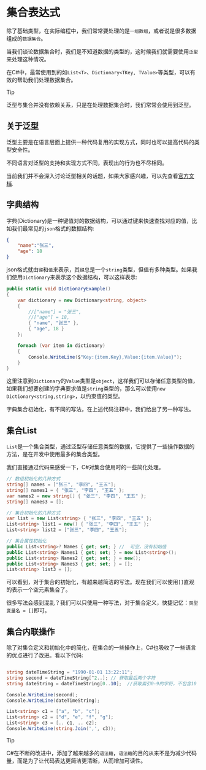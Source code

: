 # 集合表达式

除了基础类型，在实际编程中，我们常常要处理的是`一组数组`，或者说是很多数据组成的`数据集合`。

当我们谈论数据集合时，我们是不知道数据的类型的，这时候我们就需要使用`泛型`来处理这种情况。

在C#中，最常使用到的如`List<T>`、`Dictionary<TKey, TValue>`等类型，可以有效的帮助我们处理数据集合。

> [!TIP]
> 泛型与集合并没有依赖关系，只是在处理数据集合时，我们常常会使用到泛型。

## 关于泛型

泛型主要是在语言层面上提供一种代码复用的实现方式，同时也可以提高代码的类型安全性。

不同语言对泛型的支持和实现方式不同，表现出的行为也不尽相同。

当前我们并不会深入讨论泛型相关的话题，如果大家感兴趣，可以先查看[官方文档](https://learn.microsoft.com/zh-cn/dotnet/csharp/fundamentals/types/generics).

## 字典结构

字典(Dictionary)是一种键值对的数据结构，可以通过键来快速查找对应的值，比如我们最常见的`json`格式的数据结构:

```json
{
    "name":"张三",
    "age": 18
}
```

json格式就由`键`和`值`来表示，其`键`总是一个`string`类型，但值有多种类型。如果我们使用`Dictionary`来表示这个数据结构，可以这样表示:

```csharp
public static void DictionaryExample()
{
    var dictionary = new Dictionary<string, object>
    {
        //["name"] = "张三",
        //["age"] = 18,
        { "name", "张三" },
        { "age", 18 }
    };

    foreach (var item in dictionary)
    {
        Console.WriteLine($"Key:{item.Key},Value:{item.Value}");
    }
}
```

这里注意到`Dictionary`的`Value`类型是`object`，这样我们可以存储任意类型的值，如果我们想要创建的字典要求值是`string`类型的，那么可以使用`new Dictionary<string,string>`，以约束值的类型。

字典集合初始化，有不同的写法，在上述代码注释中，我们给出了另一种写法。

## 集合List

`List`是一个集合类型，通过泛型存储任意类型的数据，它提供了一些操作数据的方法，是在开发中使用最多的集合类型。

我们直接通过代码来感受一下，C#对集合使用时的一些简化处理。

```csharp
// 数组初始化的几种方式
string[] names = ["张三", "李四", "王五"];
string[] names1 = { "张三", "李四", "王五" };
var names2 = new string[] { "张三", "李四", "王五" };
string[] names3 = [];

// 集合初始化的几种方式
var list = new List<string> { "张三", "李四", "王五" };
List<string> list1 = new() { "张三", "李四", "王五" };
List<string> list2 = ["张三", "李四", "王五"];

// 集合属性初始化
public List<string>? Names { get; set; } //  可空，没有初始值
public List<string> Names1 { get; set; } = new List<string>();
public List<string> Names2 { get; set; } = new();
public List<string> Names3 { get; set; } = [];
List<string> list3 = [];
```

可以看到，对于集合的初始化，有越来越简洁的写法。现在我们可以使用`[]`直观的表示一个空元素集合了。

很多写法会感到混乱？我们可以只使用一种写法，对于集合定义，快捷记忆：`类型 变量名 = []`即可。

## 集合内联操作

除了对集合定义和初始化中的简化，在集合的一些操作上，C#也吸收了一些语言的优点进行了改进。看以下代码:

```csharp

string dateTimeString = "1990-01-01 13:22:11";
string second = dateTimeString[^2..]; // 获取最后两个字符
string dateString = dateTimeString[0..10];  //获取索引0-9的字符，不包含10

Console.WriteLine(second);
Console.WriteLine(dateTimeString);

List<string> c1 = ["a", "b", "c"];
List<string> c2 = ["d", "e", "f", "g"];
List<string> c3 = [.. c1, .. c2];
Console.WriteLine(string.Join(',', c3));
```

> [!TIP]
> C#在不断的改进中，添加了越来越多的`语法糖`，`语法糖`的目的从来不是为减少代码量，而是为了让代码表达更简洁更清晰，从而增加可读性。
